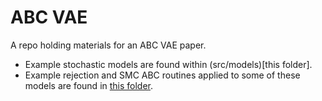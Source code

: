 # ABC VAE
A repo holding materials for an ABC VAE paper.

- Example stochastic models are found within (src/models)[this folder].
- Example rejection and SMC ABC routines applied to some of these models are found in [this folder](src/abc).
